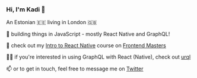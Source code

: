 ### Hi, I'm Kadi 👋

An Estonian 🇪🇪 living in London 🇬🇧

💚 building things in JavaScript - mostly React Native and GraphQL!

👀 check out my [Intro to React Native](https://frontendmasters.com/courses/react-native-v2/) course on [Frontend Masters](https://frontendmasters.com/)

👩‍💻 if you're interested in using GraphQL with React (Native), check out [urql](https://formidable.com/open-source/urql/docs/)

📫 or to get in touch, feel free to message me on [Twitter](https://twitter.com/kadikraman)
